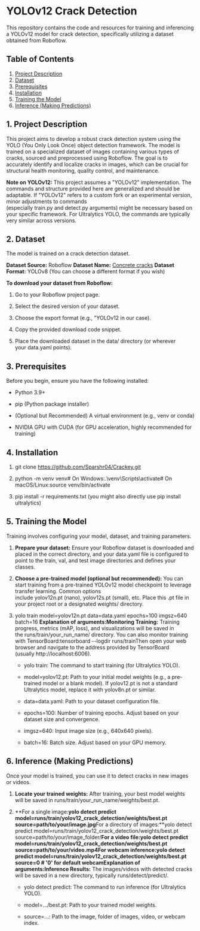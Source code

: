 YOLOv12 Crack Detection
=======================

This repository contains the code and resources for training and inferencing a YOLOv12 model for crack detection, specifically utilizing a dataset obtained from Roboflow.

Table of Contents
-----------------

1.  [Project Description](#1-project-description)
2.  [Dataset](#2-dataset)
3.  [Prerequisites](#3-prerequisites)
4.  [Installation](#4-installation)
5.  [Training the Model](#5-training-the-model)
6.  [Inference (Making Predictions)](#6-inference-making-predictions)
    

1\. Project Description
-----------------------

This project aims to develop a robust crack detection system using the YOLO (You Only Look Once) object detection framework. The model is trained on a specialized dataset of images containing various types of cracks, sourced and preprocessed using Roboflow. The goal is to accurately identify and localize cracks in images, which can be crucial for structural health monitoring, quality control, and maintenance.

**Note on YOLOv12:** This project assumes a "YOLOv12" implementation. The commands and structure provided here are generalized and should be adaptable. If "YOLOv12" refers to a custom fork or an experimental version, minor adjustments to commands (especially train.py and detect.py arguments) might be necessary based on your specific framework. For Ultralytics YOLO, the commands are typically very similar across versions.

2\. Dataset
-----------

The model is trained on a crack detection dataset.

**Dataset Source:** Roboflow
**Dataset Name:** [Concrete cracks](https://universe.roboflow.com/susu-5j4cz/concrete-cracks-pvvid)
**Dataset Format:** YOLOv8 (You can choose a different format if you wish)

**To download your dataset from Roboflow:**

1.  Go to your Roboflow project page.
    
2.  Select the desired version of your dataset.
    
3.  Choose the export format (e.g., "YOLOv12 in our case).
    
4.  Copy the provided download code snippet.
    
5.  Place the downloaded dataset in the data/ directory (or wherever your data.yaml points).
    


3\. Prerequisites
-----------------

Before you begin, ensure you have the following installed:

*   Python 3.9+
    
*   pip (Python package installer)
    
*   (Optional but Recommended) A virtual environment (e.g., venv or conda)
    
*   NVIDIA GPU with CUDA (for GPU acceleration, highly recommended for training)
    

4\. Installation
----------------

1.  git clone https://github.com/Sparshr04/Crackey.git
    
2.  python -m venv venv# On Windows:.\\venv\\Scripts\\activate# On macOS/Linux:source venv/bin/activate
    
3.  pip install -r requirements.txt (you might also directly use pip install ultralytics)
    

5\. Training the Model
----------------------

Training involves configuring your model, dataset, and training parameters.

1.  **Prepare your dataset:** Ensure your Roboflow dataset is downloaded and placed in the correct directory, and your data.yaml file is configured to point to the train, val, and test image directories and defines your classes.
    
2.  **Choose a pre-trained model (optional but recommended):** You can start training from a pre-trained YOLOv12 model checkpoint to leverage transfer learning. Common options include yolov12n.pt (nano), yolov12s.pt (small), etc. Place this .pt file in your project root or a designated weights/ directory.
    
3.  yolo train model=yolov12n.pt data=data.yaml epochs=100 imgsz=640 batch=16 **Explanation of arguments:Monitoring Training:** Training progress, metrics (mAP, loss), and visualizations will be saved in the runs/train/your\_run\_name/ directory. You can also monitor training with TensorBoard:tensorboard --logdir runs/trainThen open your web browser and navigate to the address provided by TensorBoard (usually http://localhost:6006).
    
    *   yolo train: The command to start training (for Ultralytics YOLO).
        
    *   model=yolov12.pt: Path to your initial model weights (e.g., a pre-trained model or a blank model). If yolov12.pt is not a standard Ultralytics model, replace it with yolov8n.pt or similar.
        
    *   data=data.yaml: Path to your dataset configuration file.
        
    *   epochs=100: Number of training epochs. Adjust based on your dataset size and convergence.
        
    *   imgsz=640: Input image size (e.g., 640x640 pixels).
        
    *   batch=16: Batch size. Adjust based on your GPU memory.
        

6\. Inference (Making Predictions)
----------------------------------

Once your model is trained, you can use it to detect cracks in new images or videos.

1.  **Locate your trained weights:** After training, your best model weights will be saved in runs/train/your\_run\_name/weights/best.pt.
    
2.  **For a single image:**yolo detect predict model=runs/train/yolov12\_crack\_detection/weights/best.pt source=path/to/your/image.jpg**For a directory of images:**yolo detect predict model=runs/train/yolov12\_crack\_detection/weights/best.pt source=path/to/your/image\_folder/**For a video file:**yolo detect predict model=runs/train/yolov12\_crack\_detection/weights/best.pt source=path/to/your/video.mp4**For webcam inference:**yolo detect predict model=runs/train/yolov12\_crack\_detection/weights/best.pt source=0 # '0' for default webcam**Explanation of arguments:Inference Results:** The images/videos with detected cracks will be saved in a new directory, typically runs/detect/predict/.
    
    *   yolo detect predict: The command to run inference (for Ultralytics YOLO).
        
    *   model=.../best.pt: Path to your trained model weights.
        
    *   source=...: Path to the image, folder of images, video, or webcam index.
        
